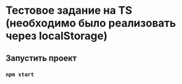 # Тестовое задание на TS (необходимо было реализовать через localStorage)
## Запустить проект

### `npm start`
